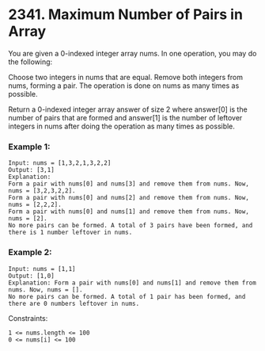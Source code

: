 # 2341. Maximum Number of Pairs in Array


You are given a 0-indexed integer array nums. In one operation, you may do the following:

Choose two integers in nums that are equal.
Remove both integers from nums, forming a pair.
The operation is done on nums as many times as possible.

Return a 0-indexed integer array answer of size 2 where answer[0] is the number of pairs that are formed and answer[1] is the number of leftover integers in nums after doing the operation as many times as possible.

 

### Example 1:
```
Input: nums = [1,3,2,1,3,2,2]
Output: [3,1]
Explanation:
Form a pair with nums[0] and nums[3] and remove them from nums. Now, nums = [3,2,3,2,2].
Form a pair with nums[0] and nums[2] and remove them from nums. Now, nums = [2,2,2].
Form a pair with nums[0] and nums[1] and remove them from nums. Now, nums = [2].
No more pairs can be formed. A total of 3 pairs have been formed, and there is 1 number leftover in nums.
```

### Example 2:
```
Input: nums = [1,1]
Output: [1,0]
Explanation: Form a pair with nums[0] and nums[1] and remove them from nums. Now, nums = [].
No more pairs can be formed. A total of 1 pair has been formed, and there are 0 numbers leftover in nums.
 ```

Constraints:
```
1 <= nums.length <= 100
0 <= nums[i] <= 100
```